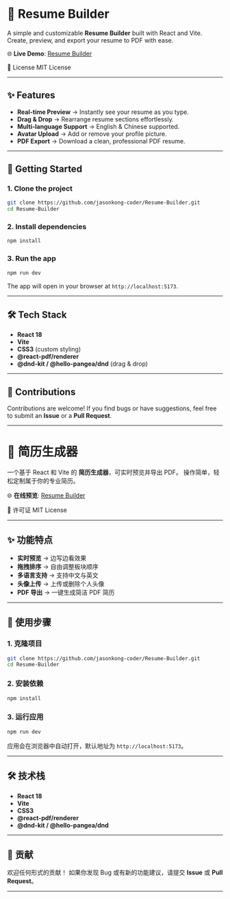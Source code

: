 # 📄 Resume Builder

A simple and customizable **Resume Builder** built with React and Vite.
Create, preview, and export your resume to PDF with ease.

🌐 **Live Demo**: [Resume Builder](https://jasonkong-coder.github.io/Resume-Builder/)

📜 License
MIT License

---

## ✨ Features

* **Real-time Preview** → Instantly see your resume as you type.
* **Drag & Drop** → Rearrange resume sections effortlessly.
* **Multi-language Support** → English & Chinese supported.
* **Avatar Upload** → Add or remove your profile picture.
* **PDF Export** → Download a clean, professional PDF resume.

---

## 🚀 Getting Started

### 1. Clone the project

```bash
git clone https://github.com/jasonkong-coder/Resume-Builder.git
cd Resume-Builder
```

### 2. Install dependencies

```bash
npm install
```

### 3. Run the app

```bash
npm run dev
```

The app will open in your browser at `http://localhost:5173`.

---

## 🛠 Tech Stack

* **React 18**
* **Vite**
* **CSS3** (custom styling)
* **@react-pdf/renderer**
* **@dnd-kit / @hello-pangea/dnd** (drag & drop)

---

## 🤝 Contributions

Contributions are welcome!
If you find bugs or have suggestions, feel free to submit an **Issue** or a **Pull Request**.

---

# 📝 简历生成器

一个基于 React 和 Vite 的 **简历生成器**，可实时预览并导出 PDF。
操作简单，轻松定制属于你的专业简历。

🌐 **在线预览**: [Resume Builder](https://jasonkong-coder.github.io/Resume-Builder/)

📜 许可证
MIT License

---

## ✨ 功能特点

* **实时预览** → 边写边看效果
* **拖拽排序** → 自由调整板块顺序
* **多语言支持** → 支持中文与英文
* **头像上传** → 上传或删除个人头像
* **PDF 导出** → 一键生成简洁 PDF 简历

---

## 🚀 使用步骤

### 1. 克隆项目

```bash
git clone https://github.com/jasonkong-coder/Resume-Builder.git
cd Resume-Builder
```

### 2. 安装依赖

```bash
npm install
```

### 3. 运行应用

```bash
npm run dev
```

应用会在浏览器中自动打开，默认地址为 `http://localhost:5173`。

---

## 🛠 技术栈

* **React 18**
* **Vite**
* **CSS3**
* **@react-pdf/renderer**
* **@dnd-kit / @hello-pangea/dnd**

---

## 🤝 贡献

欢迎任何形式的贡献！
如果你发现 Bug 或有新的功能建议，请提交 **Issue** 或 **Pull Request**。

---
